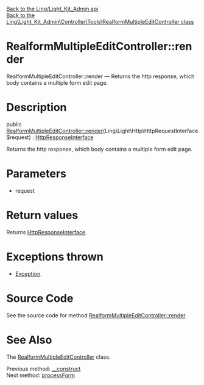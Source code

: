 [Back to the Ling/Light_Kit_Admin api](https://github.com/lingtalfi/Light_Kit_Admin/blob/master/doc/api/Ling/Light_Kit_Admin.md)<br>
[Back to the Ling\Light_Kit_Admin\Controller\Tools\RealformMultipleEditController class](https://github.com/lingtalfi/Light_Kit_Admin/blob/master/doc/api/Ling/Light_Kit_Admin/Controller/Tools/RealformMultipleEditController.md)


RealformMultipleEditController::render
================



RealformMultipleEditController::render — Returns the http response, which body contains a multiple form edit page.




Description
================


public [RealformMultipleEditController::render](https://github.com/lingtalfi/Light_Kit_Admin/blob/master/doc/api/Ling/Light_Kit_Admin/Controller/Tools/RealformMultipleEditController/render.md)(Ling\Light\Http\HttpRequestInterface $request) : [HttpResponseInterface](https://github.com/lingtalfi/Light/blob/master/doc/api/Ling/Light/Http/HttpResponseInterface.md)




Returns the http response, which body contains a multiple form edit page.




Parameters
================


- request

    


Return values
================

Returns [HttpResponseInterface](https://github.com/lingtalfi/Light/blob/master/doc/api/Ling/Light/Http/HttpResponseInterface.md).


Exceptions thrown
================

- [Exception](http://php.net/manual/en/class.exception.php).&nbsp;







Source Code
===========
See the source code for method [RealformMultipleEditController::render](https://github.com/lingtalfi/Light_Kit_Admin/blob/master/Controller/Tools/RealformMultipleEditController.php#L62-L155)


See Also
================

The [RealformMultipleEditController](https://github.com/lingtalfi/Light_Kit_Admin/blob/master/doc/api/Ling/Light_Kit_Admin/Controller/Tools/RealformMultipleEditController.md) class.

Previous method: [__construct](https://github.com/lingtalfi/Light_Kit_Admin/blob/master/doc/api/Ling/Light_Kit_Admin/Controller/Tools/RealformMultipleEditController/__construct.md)<br>Next method: [processForm](https://github.com/lingtalfi/Light_Kit_Admin/blob/master/doc/api/Ling/Light_Kit_Admin/Controller/Tools/RealformMultipleEditController/processForm.md)<br>

